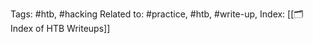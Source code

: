 Tags: #htb, #hacking 
Related to: #practice, #htb, #write-up, 
Index: [[🗂️Index of HTB Writeups]] 

